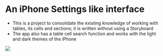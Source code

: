 # An iPhone Settings like interface

- This is a project to consolidate the existing knowledge of working with tables, its cells and sections; it is written without using a Storyboard
- The app also has a table cell search function and works with the light and dark themes of the iPhone

![](screenshots/howappworks.gif)

